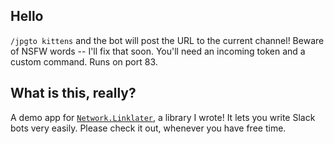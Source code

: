 ## Hello

`/jpgto kittens` and the bot will post the URL to the current channel! Beware of NSFW words -- I'll fix that soon. You'll need an incoming token and a custom command. Runs on port 83.

## What is this, really?

A demo app for [`Network.Linklater`](https://github.com/hlian/linklater), a library I wrote! It lets you write Slack bots very easily. Please check it out, whenever you have free time.
